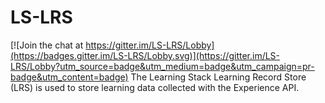 # LS-LRS

[![Join the chat at https://gitter.im/LS-LRS/Lobby](https://badges.gitter.im/LS-LRS/Lobby.svg)](https://gitter.im/LS-LRS/Lobby?utm_source=badge&utm_medium=badge&utm_campaign=pr-badge&utm_content=badge)
The Learning Stack Learning Record Store (LRS) is used to store learning data collected with the Experience API.
